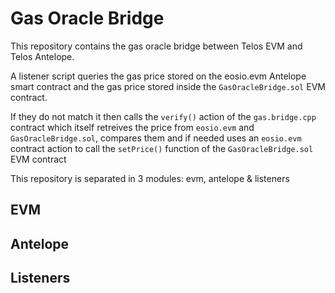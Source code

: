 # Gas Oracle Bridge

This repository contains the gas oracle bridge between Telos EVM and Telos Antelope. 

A listener script queries the gas price stored on the eosio.evm Antelope smart contract and the gas price stored inside the `GasOracleBridge.sol` EVM contract. 

If they do not match it then calls the `verify()` action of the `gas.bridge.cpp` contract which itself retreives the price from `eosio.evm` and `GasOracleBridge.sol`, compares them and if needed uses an `eosio.evm` contract action to call the `setPrice()` function of the `GasOracleBridge.sol` EVM contract

This repository is separated in 3 modules: evm, antelope & listeners

## EVM

## Antelope

## Listeners